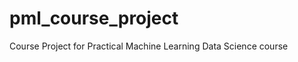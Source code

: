 pml_course_project
==================

Course Project for Practical Machine Learning Data Science course
